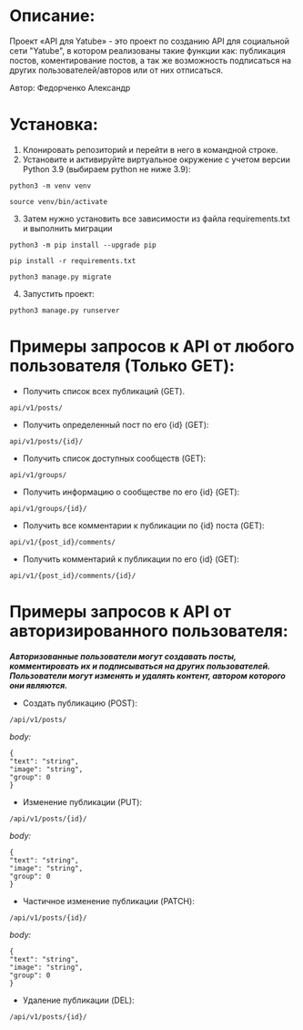 # Описание:
Проект «API для Yatube» - это проект по созданию API для социальной сети "Yatube", в котором реализованы такие функции как: публикация постов, коментирование постов, а так же возможность подписаться на других пользователей/авторов или от них отписаться.

Автор: Федорченко Александр
# Установка:
1. Клонировать репозиторий и перейти в него в командной строке.
2. Установите и активируйте виртуальное окружение c учетом версии Python 3.9 (выбираем python не ниже 3.9):
```
python3 -m venv venv
```
```
source venv/bin/activate
```
3. Затем нужно установить все зависимости из файла requirements.txt и выполнить миграции
```
python3 -m pip install --upgrade pip
```
```
pip install -r requirements.txt
```
```
python3 manage.py migrate
```
4. Запустить проект:
```
python3 manage.py runserver
```
# Примеры запросов к API от любого пользователя (Только GET):
* Получить список всех публикаций (GET).
```
api/v1/posts/
```
* Получить определенный пост по его {id} (GET):
```
api/v1/posts/{id}/
```
* Получить список доступных сообществ (GET):
```
api/v1/groups/ 
```
* Получить информацию о сообществе по его {id} (GET):
```
api/v1/groups/{id}/
```
* Получить все комментарии к публикации по {id} поста (GET):
```
api/v1/{post_id}/comments/
```
* Получить комментарий к публикации по его {id} (GET):
```
api/v1/{post_id}/comments/{id}/
```
# Примеры запросов к API от авторизированного пользователя:
***Авторизованные пользователи могут создавать посты, комментировать их и подписываться на других пользователей.
Пользователи могут изменять и удалять контент, автором которого они являются.***
* Создать публикацию (POST):
```
/api/v1/posts/
```
*body:*
```
{
"text": "string",
"image": "string",
"group": 0
}
```
* Изменение публикации (PUT):
```
/api/v1/posts/{id}/
```
*body:*
```
{
"text": "string",
"image": "string",
"group": 0
}
```
* Частичное изменение публикации (PATCH):
```
/api/v1/posts/{id}/
```
*body:*
```
{
"text": "string",
"image": "string",
"group": 0
}
```
* Удаление публикации (DEL):
```
/api/v1/posts/{id}/
```
